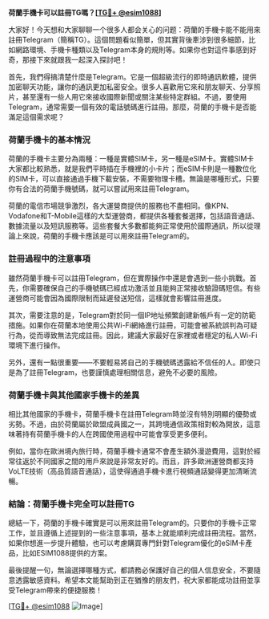 **荷蘭手機卡可以註冊TG嗎？[[TG💪+ @esim1088](https://t.me/s/esim1088)]**

大家好！今天想和大家聊聊一个很多人都会关心的问题：荷蘭的手機卡能不能用來註冊Telegram（簡稱TG）。這個問題看似簡單，但其實背後牽涉到很多細節，比如網路環境、手機卡種類以及Telegram本身的規則等。如果你也對這件事感到好奇，那接下來就跟我一起深入探討吧！

首先，我們得搞清楚什麼是Telegram。它是一個超級流行的即時通訊軟體，提供加密聊天功能，讓你的通訊更加私密安全。很多人喜歡用它來和朋友聊天、分享照片，甚至還有一些人用它來接收國際新聞或關注某些特定群組。不過，要使用Telegram，通常需要一個有效的電話號碼進行註冊。那麼，荷蘭的手機卡是否能滿足這個需求呢？

### **荷蘭手機卡的基本情況**

荷蘭的手機卡主要分為兩種：一種是實體SIM卡，另一種是eSIM卡。實體SIM卡大家都比較熟悉，就是我們平時插在手機裡的小卡片；而eSIM卡則是一種數位化的SIM卡，可以直接通過手機下載安裝，不需要物理卡槽。無論是哪種形式，只要你有合法的荷蘭手機號碼，就可以嘗試用來註冊Telegram。

荷蘭的電信市場競爭激烈，各大運營商提供的服務也不盡相同。像KPN、Vodafone和T-Mobile這樣的大型運營商，都提供各種套餐選擇，包括語音通話、數據流量以及短訊服務等。這些套餐大多數都能夠正常使用於國際通訊，所以從理論上來說，荷蘭的手機卡應該是可以用來註冊Telegram的。

### **註冊過程中的注意事項**

雖然荷蘭手機卡可以註冊Telegram，但在實際操作中還是會遇到一些小挑戰。首先，你需要確保自己的手機號碼已經成功激活並且能夠正常接收驗證碼短信。有些運營商可能會因為國際限制而延遲發送短信，這樣就會影響註冊進度。

其次，需要注意的是，Telegram對於同一個IP地址頻繁創建新帳戶有一定的防範措施。如果你在荷蘭本地使用公共Wi-Fi網絡進行註冊，可能會被系統誤判為可疑行為，從而導致無法完成註冊。因此，建議大家最好在家裡或者穩定的私人Wi-Fi環境下進行操作。

另外，還有一點很重要——不要輕易將自己的手機號碼透露給不信任的人。即使只是為了註冊Telegram，也要謹慎處理相關信息，避免不必要的風險。

### **荷蘭手機卡與其他國家手機卡的差異**

相比其他國家的手機卡，荷蘭手機卡在註冊Telegram時並沒有特別明顯的優勢或劣勢。不過，由於荷蘭屬於歐盟成員國之一，其跨境通信政策相對較為開放，這意味著持有荷蘭手機卡的人在跨國使用過程中可能會享受更多便利。

例如，當你在歐洲境內旅行時，荷蘭手機卡通常不會產生額外漫遊費用，這對於經常往返於不同國家之間的用戶來說是非常友好的。而且，許多歐洲運營商都支持VoLTE技術（高品質語音通話），這使得通過手機卡進行視頻通話變得更加清晰流暢。

### **結論：荷蘭手機卡完全可以註冊TG**

總結一下，荷蘭的手機卡確實是可以用來註冊Telegram的。只要你的手機卡正常工作，並且遵循上述提到的一些注意事項，基本上就能順利完成註冊流程。當然，如果你想進一步提升體驗，也可以考慮購買專門針對Telegram優化的eSIM卡產品，比如ESIM1088提供的方案。

最後提醒一句，無論選擇哪種方式，都請務必保護好自己的個人信息安全，不要隨意透露敏感資料。希望本文能幫助到正在猶豫的朋友們，祝大家都能成功註冊並享受Telegram帶來的便捷服務！

[[TG💪+ @esim1088](https://t.me/s/esim1088) ![Image](https://i.postimg.cc/4NQfJmqS/Snipaste-2025-05-13-00-14-12.png)]